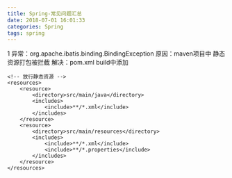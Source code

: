 ```yaml
---
title: Spring-常见问题汇总
date: 2018-07-01 16:01:33
categories: Spring
tags: spring
---
```



1 异常：org.apache.ibatis.binding.BindingException
原因：maven项目中 静态资源打包被拦截
解决：pom.xml build中添加
```
<!-- 放行静态资源 -->
<resources>
	<resource>
		<directory>src/main/java</directory>
		<includes>
			<include>**/*.xml</include>
		</includes>
	</resource>
	<resource>
		<directory>src/main/resources</directory>
		<includes>
			<include>**/*.xml</include>
			<include>**/*.properties</include>
		</includes>
	</resource>
</resources>
```
